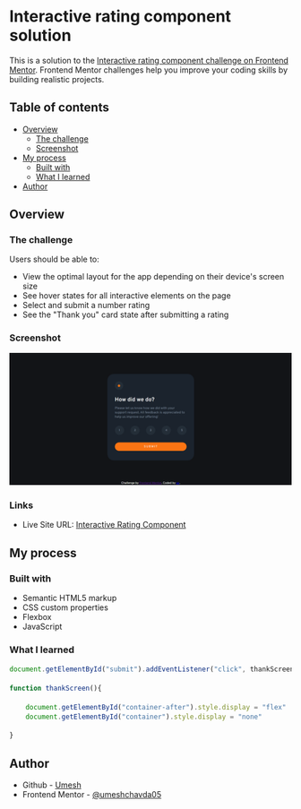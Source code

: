 # Interactive rating component solution

This is a solution to the [Interactive rating component challenge on Frontend Mentor](https://www.frontendmentor.io/challenges/interactive-rating-component-koxpeBUmI). Frontend Mentor challenges help you improve your coding skills by building realistic projects. 

## Table of contents

- [Overview](#overview)
  - [The challenge](#the-challenge)
  - [Screenshot](#screenshot)
- [My process](#my-process)
  - [Built with](#built-with)
  - [What I learned](#what-i-learned)
- [Author](#author)


## Overview

### The challenge

Users should be able to:

- View the optimal layout for the app depending on their device's screen size
- See hover states for all interactive elements on the page
- Select and submit a number rating
- See the "Thank you" card state after submitting a rating

### Screenshot

![](./images/screenshot.png)


### Links

- Live Site URL: [Interactive Rating Component](https://umeshchavda05.github.io/Interactive-rating-component/)

## My process

### Built with

- Semantic HTML5 markup
- CSS custom properties
- Flexbox
- JavaScript


### What I learned


```js
document.getElementById("submit").addEventListener("click", thankScreen)

function thankScreen(){
    
    document.getElementById("container-after").style.display = "flex"
    document.getElementById("container").style.display = "none"
    
}
```

## Author

- Github - [Umesh](https://github.com/umeshchavda05)
- Frontend Mentor - [@umeshchavda05](https://www.frontendmentor.io/profile/umeshchavda05)
